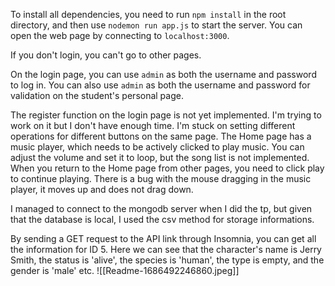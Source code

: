 To install all dependencies, you need to run `npm install` in the root directory, and then use `nodemon run app.js` to start the server. You can open the web page by connecting to `localhost:3000`.

If you don't login, you can't go to other pages.

On the login page, you can use `admin` as both the username and password to log in. You can also use `admin` as both the username and password for validation on the student's personal page.

The register function on the login page is not yet implemented. I'm trying to work on it but I don't have enough time. I'm stuck on setting different operations for different buttons on the same page. The Home page has a music player, which needs to be actively clicked to play music. You can adjust the volume and set it to loop, but the song list is not implemented. When you return to the Home page from other pages, you need to click play to continue playing. There is a bug with the mouse dragging in the music player, it moves up and does not drag down.

I managed to connect to the mongodb server when I did the tp, but given that the database is local, I used the csv method for storage informations.

By sending a GET request to the API link through Insomnia, you can get all the information for ID 5. Here we can see that the character's name is Jerry Smith, the status is 'alive', the species is 'human', the type is empty, and the gender is 'male' etc.
![[Readme-1686492246860.jpeg]]
